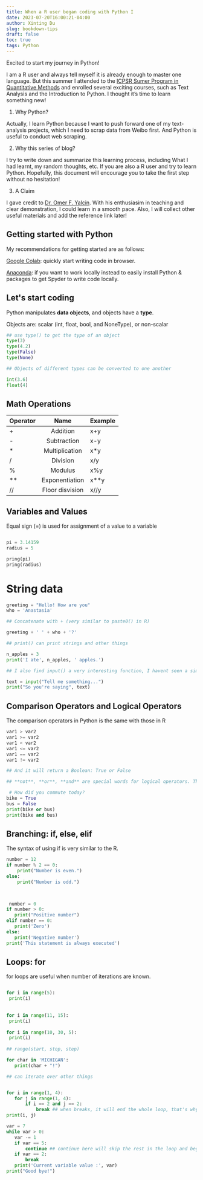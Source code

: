 ```yaml
---
title: When a R user began coding with Python I
date: 2023-07-20T16:00:21-04:00
author: Xinting Du
slug: bookdown-tips
draft: false
toc: true
tags: Python
---
```



Excited to start my journey in Python!

I am a R user and always tell myself it is already enough to master one language. But this summer I attended to the [ICPSR Sumer Program in Quantitative Methods](https://www.icpsr.umich.edu/web/pages/sumprog/) and enrolled several exciting courses, such as Text Analysis and the Introduction to Python. I thought it’s time to learn something new!

1. Why Python?

Actually, I learn Python because I want to push forward one of my text-analysis projects, which I need to scrap data from Weibo first. And Python is useful to conduct web scraping.

2. Why this series of blog?

I try to write down and summarize this learning process, including What I had learnt, my random thoughts, etc. If you are also a R user and try to learn Python. Hopefully, this document will encourage you to take the first step without no hesitation!

3. A Claim

I gave credit to [Dr. Omer F. Yalcin](https://omerfyalcin.com/). With his enthusiasim in teaching and clear demonstration, I could learn in a smooth pace.
Also, I will collect other useful materials and add the reference link later!



## Getting started with Python

My recommendations for getting started are as follows:

[Google Colab](https://colab.research.google.com): quickly start writing code in browser.

[Anaconda](https://www.anaconda.com): if you want to work locally instead to easily install Python & packages to get Spyder to write code locally.

## Let's start coding

Python manipulates **data objects**, and objects have a **type**. 

Objects are: scalar (int, float, bool, and NoneType), or non-scalar

```python
## use type() to get the type of an object
type(3)
type(4.2)
type(False)
type(None)

## Objects of different types can be converted to one another

int(3.6)
float(4)
```

## Math Operations

| Operator          | Name       |  Example |
| -----------------|:---------------:| -----------------|
| +     | Addition      |  x+y |
| -  | Subtraction  | x-y |
| *| Multiplication        |  x*y|
| /| Division  | x/y|
| \% | Modulus | x\%y|
|**|Exponentiation| x**y|
|//| Floor disvision | x//y|

## Variables and Values

Equal sign (=) is used for assignment of a value to a variable

```python

pi = 3.14159
radius = 5

pring(pi)
pring(radius)

```
# String data 

```python
greeting = "Hello! How are you"
who = 'Anastasia'

## Concatenate with + (very similar to paste0() in R)

greeting + ' ' + who + '?'

## print() can print strings and other things

n_apples = 3
print('I ate', n_apples, ' apples.')

## I also find input() a very interesting function, I havent seen a similar one in R

text = input("Tell me something...")
print("So you're saying", text)

```

## Comparison Operators and Logical Operators
The comparison operators in Python is the same with those in R

```python
var1 > var2
var1 >= var2
var1 < var2
var1 <= var2
var1 == var2
var1 != var2

## And it will return a Boolean: True or False 

## **not**, **or**, **and** are special words for logical operators. This part is very different from R. Remeber in R, we use \| indicating or,  \& indicating ang, \!= indicating not.

 # How did you commute today?
bike = True
bus = False
print(bike or bus)
print(bike and bus)
```

## Branching: if, else, elif

The syntax of using if is very similar to the R. 

```python
number = 12
if number % 2 == 0:
    print("Number is even.")
else:
    print("Number is odd.")
    
 ```
 
 ```python
 
  number = 0
if number > 0:
    print("Positive number")
elif number == 0:
    print('Zero')
else:
    print('Negative number')
print('This statement is always executed')

```
## Loops: for

for loops are useful when number of iterations are known.

 ```python
 
for i in range(5):
  print(i)
	
	
for i in range(11, 15):
  print(i)
  
for i in range(10, 30, 5):
  print(i)
  
 ## range(start, stop, step)
 
 for char in 'MICHIGAN':
    print(char + "!")

## can iterate over other things


for i in range(1, 4):
    for j in range(1, 4):
        if i == 2 and j == 2:
            break ## when breaks, it will end the whole loop, that's why the i becomes 3
print(i, j)

var = 7
while var > 0:
    var -= 1
    if var == 5:
        continue ## continue here will skip the rest in the loop and begin with a new loop
    if var == 2:
        break
    print('Current variable value :', var)
print("Good bye!")

  

```








